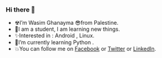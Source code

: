 ### Hi there 👋
- ☢I’m Wasim Ghanayma 😎from Palestine.
- 📕I am a student, I am learning new things.
- ✨Interested in : Android , Linux.
- 🌱I’m currently learning Python .
- 💥You can follow me on [Facebook](https://www.facebook.com/wghanayma) or   [Twitter](https://twitter.com/wghanayma) or   [LinkedIn](https://www.linkedin.com/in/wghanayma). 

